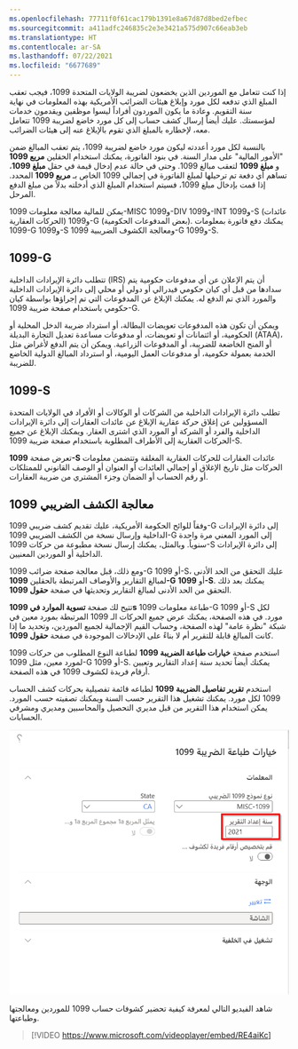 ```yaml
---
ms.openlocfilehash: 77711f0f61cac179b1391e8a67d87d8bed2efbec
ms.sourcegitcommit: a411adfc246835c2e3e3421a575d907c66eab3eb
ms.translationtype: HT
ms.contentlocale: ar-SA
ms.lasthandoff: 07/22/2021
ms.locfileid: "6677689"
---
```

إذا كنت تتعامل مع الموردين الذين يخضعون لضريبة الولايات المتحدة 1099، فيجب تعقب المبلغ الذي تدفعه لكل مورد وإبلاغ هيئات الضرائب الأمريكية بهذه المعلومات في نهاية سنة التقويم. وعادة ما يكون الموردون أفراداً ليسوا موظفين ويقدمون خدمات لمؤسستك. عليك أيضاً إرسال كشف حساب إلى كل مورد خاضع لضريبة 1099 تتعامل معه، لإخطاره بالمبلغ الذي تقوم بالإبلاغ عنه إلى هيئات الضرائب.

بالنسبة لكل مورد أعددته ليكون مورد خاضع لضريبة 1099، يتم تعقب المبالغ ضمن "الأمور المالية" على مدار السنة. في بنود الفاتورة، يمكنك استخدام الحقلين **مربع 1099** و **مبلغ 1099** لتعقب مبالغ 1099. وحتى في حالة عدم إدخال قيمة في حقل **مبلغ 1099**، تساهم أي دفعة تم ترحيلها لمبلغ الفاتورة في إجمالي 1099 الخاص بـ **مربع 1099** المحدد. إذا قمت بإدخال مبلغ 1099، فسيتم استخدام المبلغ الذي أدخلته بدلاً من مبلغ الدفع المرحل.

يمكن للمالية معالجة معلومات 1099-MISC و1099-DIV و1099-INT و1099-S (عائدات الحركات العقارية) و1099-G (بعض المدفوعات الحكومية). يمكنك دفع فاتورة بمعلومات 1099-G و1099-S ومعالجة الكشوف الضريبية 1099-G و1099-S.

## <a name="1099-g"></a>1099-G

تتطلب دائرة الإيرادات الداخلية (IRS) أن يتم الإعلان عن أي مدفوعات حكومية يتم سدادها من قبل أي كيان حكومي فيدرالي أو دولي أو محلي إلى دائرة الإيرادات الداخلية والمورد الذي تم الدفع له. يمكنك الإبلاغ عن المدفوعات التي تم إجراؤها بواسطة كيان حكومي باستخدام صفحة ضريبة 1099-G.

ويمكن أن تكون هذه المدفوعات تعويضات البطالة، أو استرداد ضريبة الدخل المحلية أو الحكومية، أو ائتمانات أو تعويضات، أو مدفوعات مساعدة تعديل التجارة البديلة (ATAA)، أو المنح الخاضعة للضريبة، أو المدفوعات الزراعية. ويمكن أن يتم الدفع لأغراض مثل الخدمة بعمولة حكومية، أو مدفوعات العمل اليومية، أو استرداد المبالغ الدولية الخاضع للضريبة.

## <a name="1099-s"></a>1099-S

تطلب دائرة الإيرادات الداخلية من الشركات أو الوكالات أو الأفراد في الولايات المتحدة المسؤولين عن إغلاق حركة عقارية الإبلاغ عن عائدات العقارات إلى دائرة الإيرادات الداخلية والفرد أو الشركة أو المورد الذي اشترى العقار. ويمكنك الإبلاغ عن جميع الحركات العقارية إلى الأطراف المطلوبة باستخدام صفحة ضريبة 1099-S.

تعرض صفحة **1099-S** عائدات العقارات للحركات العقارية المغلقة وتتضمن معلومات الحركات مثل تاريخ الإغلاق أو إجمالي العائدات أو العنوان أو الوصف القانوني للممتلكات أو رقم الحساب أو الضمان وجزء المشتري من ضريبة العقارات.

## <a name="process-a-1099-tax-statement"></a>معالجة الكشف الضريبي 1099

وفقاً للوائح الحكومة الأمريكية، عليك تقديم كشف ضريبي 1099-G إلى دائرة الإيرادات الداخلية وإرسال نسخة من الكشف الضريبي 1099-G إلى المورد المعني مرة واحدة سنوياً. وبالمثل، يمكنك إرسال نسخة مطبوعة من حركات 1099-S إلى دائرة الإيرادات الداخلية أو الموردين المعنيين.

ومع ذلك، قبل معالجة صفحة ضرائب 1099-G أو 1099-S، عليك التحقق من الحد الأدنى لمبالغ التقارير والأوصاف المرتبطة بالحقلين **1099-G** أو **1099-S**. يمكنك بعد ذلك التحقق من الحد الأدنى لمبالغ التقارير وتحديثها في صفحة **حقول 1099**.

تتيح لك صفحة **تسوية الموارد في 1099s** طباعة معلومات 1099-G أو 1099-S لكل مورد. في هذه الصفحة، يمكنك عرض جميع الحركات الـ 1099 المرتبطة بمورد معين في شبكة "نظرة عامة" لهذه الصفحة، وحساب القيم الإجمالية لجميع الموردين، وتحديد ما إذا كانت المبالغ قابلة للتقرير أم لا بناءً على الإدخالات الموجودة في صفحة **حقول 1099**.

استخدم صفحة **خيارات طباعة الضريبة 1099** لطباعة النوع المطلوب من حركات 1099 لمورد معين، مثل 1099-G أو 1099-S. يمكنك أيضاً تحديد سنة إعداد التقارير وتعيين أرقام فريدة لكشوف 1099 في هذه الصفحة.

استخدم **تقرير تفاصيل الضريبة 1099** لطباعه قائمة تفصيلية بحركات كشف الحساب 1099 لكل مورد. يمكنك تشغيل هذا التقرير حسب السنة ويمكنك تصفيته حسب المورد. يمكن استخدام هذا التقرير من قبل مديري التحصيل والمحاسبين ومديري ومشرفي الحسابات. 

![لقطة شاشة لصفحة تقرير تفاصيل الضريبة 1099.](../media/tax-1099-detail-report-ss.png)

شاهد الفيديو التالي لمعرفة كيفية تحضير كشوفات حساب 1099 للموردين ومعالجتها وطباعتها.

 > [!VIDEO https://www.microsoft.com/videoplayer/embed/RE4aiKc]
